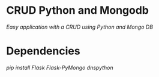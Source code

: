 # CRUD Python and Mongodb

_Easy application with a CRUD using Python and Mongo DB_


# Dependencies

_pip install Flask Flask-PyMongo dnspython_